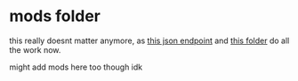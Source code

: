 # mods folder

this really doesnt matter anymore, as [this json endpoint](https://nilenta.com/getmods) and [this folder](https://nilenta.com.mods) do all the work now.

might add mods here too though idk
